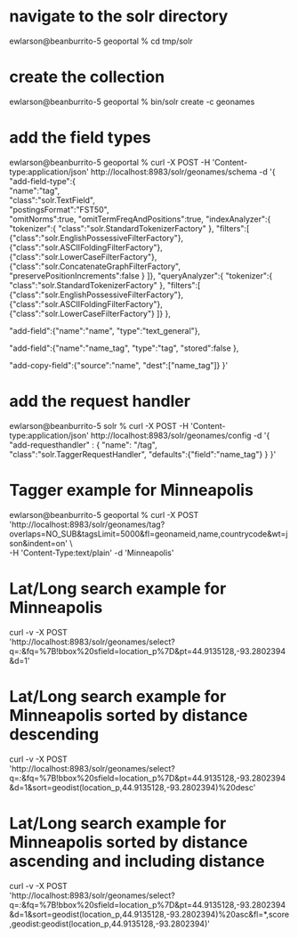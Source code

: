 # navigate to the solr directory
ewlarson@beanburrito-5 geoportal % cd tmp/solr 

# create the collection
ewlarson@beanburrito-5 geoportal % bin/solr create -c geonames 

# add the field types
ewlarson@beanburrito-5 geoportal % curl -X POST -H 'Content-type:application/json'  http://localhost:8983/solr/geonames/schema -d '{
  "add-field-type":{      
    "name":"tag",                                      
    "class":"solr.TextField",           
    "postingsFormat":"FST50",      
    "omitNorms":true,
    "omitTermFreqAndPositions":true,
    "indexAnalyzer":{
      "tokenizer":{
         "class":"solr.StandardTokenizerFactory" },
      "filters":[
        {"class":"solr.EnglishPossessiveFilterFactory"},
        {"class":"solr.ASCIIFoldingFilterFactory"},
        {"class":"solr.LowerCaseFilterFactory"},
        {"class":"solr.ConcatenateGraphFilterFactory", "preservePositionIncrements":false }
      ]},
    "queryAnalyzer":{
      "tokenizer":{
         "class":"solr.StandardTokenizerFactory" },
      "filters":[
        {"class":"solr.EnglishPossessiveFilterFactory"},
        {"class":"solr.ASCIIFoldingFilterFactory"},
        {"class":"solr.LowerCaseFilterFactory"}
      ]}
    },

  "add-field":{"name":"name", "type":"text_general"},

  "add-field":{"name":"name_tag", "type":"tag", "stored":false },

  "add-copy-field":{"source":"name", "dest":["name_tag"]}
}'

# add the request handler
ewlarson@beanburrito-5 solr % curl -X POST -H 'Content-type:application/json' http://localhost:8983/solr/geonames/config -d '{
  "add-requesthandler" : {
    "name": "/tag",                                    
    "class":"solr.TaggerRequestHandler",
    "defaults":{"field":"name_tag"}
  }
}'

# Tagger example for Minneapolis
ewlarson@beanburrito-5 geoportal % curl -X POST \
  'http://localhost:8983/solr/geonames/tag?overlaps=NO_SUB&tagsLimit=5000&fl=geonameid,name,countrycode&wt=json&indent=on' \                            
  -H 'Content-Type:text/plain' -d 'Minneapolis'

# Lat/Long search example for Minneapolis
curl -v -X POST \
  'http://localhost:8983/solr/geonames/select?q=*:*&fq=%7B!bbox%20sfield=location_p%7D&pt=44.9135128,-93.2802394&d=1'

# Lat/Long search example for Minneapolis sorted by distance descending
curl -v -X POST \
  'http://localhost:8983/solr/geonames/select?q=*:*&fq=%7B!bbox%20sfield=location_p%7D&pt=44.9135128,-93.2802394&d=1&sort=geodist(location_p,44.9135128,-93.2802394)%20desc'

# Lat/Long search example for Minneapolis sorted by distance ascending and including distance
curl -v -X POST \
  'http://localhost:8983/solr/geonames/select?q=*:*&fq=%7B!bbox%20sfield=location_p%7D&pt=44.9135128,-93.2802394&d=1&sort=geodist(location_p,44.9135128,-93.2802394)%20asc&fl=*,score,geodist:geodist(location_p,44.9135128,-93.2802394)'
